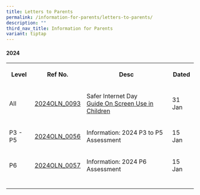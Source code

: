 ```yaml
---
title: Letters to Parents
permalink: /information-for-parents/letters-to-parents/
description: ""
third_nav_title: Information for Parents
variant: tiptap
---
```

<h4><strong>2024</strong></h4>
<table>
<tbody>
<tr>
<th rowspan="1" colspan="1">
<p>Level</p>
</th>
<th rowspan="1" colspan="1">
<p>Ref No.</p>
</th>
<th rowspan="1" colspan="1">
<p>Desc</p>
</th>
<th rowspan="1" colspan="1">
<p>Dated</p>
</th>
</tr>
<tr>
<td rowspan="1" colspan="1">
<p>All</p>
</td>
<td rowspan="1" colspan="1">
<p><a href="/files/2024PGLetters/2024OLN_0093___Safer_Internet_Day_Letter_to_Parents__1_.pdf" rel="noopener noreferrer nofollow" target="_blank">2024OLN_0093</a>
</p>
</td>
<td rowspan="1" colspan="1">
<p>Safer Internet Day
<br><a href="/files/2024PGLetters/2024OLN_0093A___Guidance_On_Screen_Use_in_Children.pdf" rel="noopener noreferrer nofollow" target="_blank">Guide On Screen Use in Children</a>
</p>
</td>
<td rowspan="1" colspan="1">
<p>31 Jan</p>
</td>
</tr>
<tr>
<td rowspan="1" colspan="1">
<p>P3 - P5</p>
</td>
<td rowspan="1" colspan="1">
<p><a href="/files/2024PGLetters/2024OLN_0056___2024_P3_to_P5_Letter_on_Assessment__4_.pdf" rel="noopener noreferrer nofollow" target="_blank">2024OLN_0056</a>
</p>
</td>
<td rowspan="1" colspan="1">
<p>Information: 2024 P3 to P5 Assessment</p>
</td>
<td rowspan="1" colspan="1">
<p>15 Jan</p>
</td>
</tr>
<tr>
<td rowspan="1" colspan="1">
<p>P6</p>
</td>
<td rowspan="1" colspan="1">
<p><a href="/files/2024PGLetters/2024OLN_0057___2024_P6_Letter_on_Assessment__2_.pdf" rel="noopener noreferrer nofollow" target="_blank">2024OLN_0057</a>
</p>
</td>
<td rowspan="1" colspan="1">
<p>Information: 2024 P6 Assessment</p>
</td>
<td rowspan="1" colspan="1">
<p>15 Jan</p>
</td>
</tr>
<tr>
<td rowspan="1" colspan="1">
<p></p>
</td>
<td rowspan="1" colspan="1">
<p></p>
</td>
<td rowspan="1" colspan="1">
<p></p>
</td>
<td rowspan="1" colspan="1">
<p></p>
</td>
</tr>
</tbody>
</table>
<p></p>